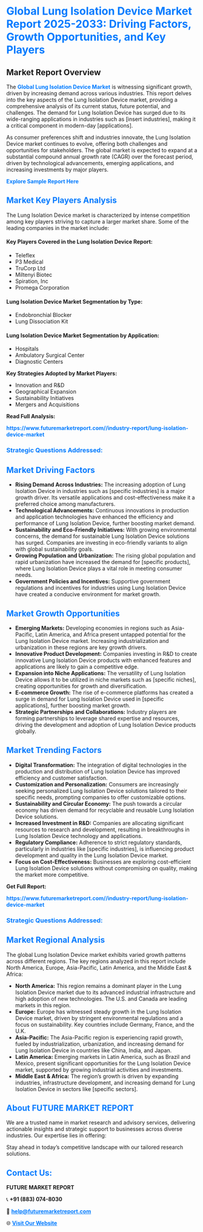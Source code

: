 <h1 style="color: #007BFF;">Global Lung Isolation Device Market Report 2025-2033: Driving Factors, Growth Opportunities, and Key Players</h1>

<section id="overview">
<h2>Market Report Overview</h2>
<p>The <a href="https://www.futuremarketreport.com//industry-report/lung-isolation-device-market" style="color: #007BFF; text-decoration: none;"><strong>Global Lung Isolation Device Market</strong></a> is witnessing significant growth, driven by increasing demand across various industries. This report delves into the key aspects of the Lung Isolation Device market, providing a comprehensive analysis of its current status, future potential, and challenges. The demand for Lung Isolation Device has surged due to its wide-ranging applications in industries such as [insert industries], making it a critical component in modern-day [applications].</p>
<p>As consumer preferences shift and industries innovate, the Lung Isolation Device market continues to evolve, offering both challenges and opportunities for stakeholders. The global market is expected to expand at a substantial compound annual growth rate (CAGR) over the forecast period, driven by technological advancements, emerging applications, and increasing investments by major players.</p>
</section>

<section id="overview">
<p><a href="https://www.futuremarketreport.com//request-sample/reportId=60193" style="color: #007BFF; text-decoration: none;"><strong>Explore Sample Report Here</strong></a></p>
</section>

<section id="key-players">
<h2 style="color: #007BFF;">Market Key Players Analysis</h2>
<p>The Lung Isolation Device market is characterized by intense competition among key players striving to capture a larger market share. Some of the leading companies in the market include:</p>
<h4>Key Players Covered in the Lung Isolation Device Report:</h4>
<ul><li>Teleflex</li><li>P3 Medical</li><li>TruCorp Ltd</li><li>Miltenyi Biotec</li><li>Spiration, Inc</li><li>Promega Corporation</li></ul>
<h4>Lung Isolation Device Market Segmentation by Type:</h4>
<ul><li>Endobronchial Blocker</li><li>Lung Dissociation Kit</li></ul>

<h4>Lung Isolation Device Market Segmentation by Application:</h4>
<ul><li>Hospitals</li><li>Ambulatory Surgical Center</li><li>Diagnostic Centers</li></ul>
<p><strong>Key Strategies Adopted by Market Players:</strong></p>
<ul>
<li>Innovation and R&D</li>
<li>Geographical Expansion</li>
<li>Sustainability Initiatives</li>
<li>Mergers and Acquisitions</li>
</ul>
</section>

<section>
<p><strong>Read Full Analysis: </strong></p><a href="https://www.futuremarketreport.com//industry-report/lung-isolation-device-market" style="color: #007BFF; text-decoration: none;"><strong>https://www.futuremarketreport.com//industry-report/lung-isolation-device-market</strong></a>
<h3 style="color: #007BFF;">Strategic Questions Addressed:</h3>
</section>

<section id="driving-factors">
<h2 style="color: #007BFF;">Market Driving Factors</h2>
<ul>
<li><strong>Rising Demand Across Industries:</strong> The increasing adoption of Lung Isolation Device in industries such as [specific industries] is a major growth driver. Its versatile applications and cost-effectiveness make it a preferred choice among manufacturers.</li>
<li><strong>Technological Advancements:</strong> Continuous innovations in production and application technologies have enhanced the efficiency and performance of Lung Isolation Device, further boosting market demand.</li>
<li><strong>Sustainability and Eco-Friendly Initiatives:</strong> With growing environmental concerns, the demand for sustainable Lung Isolation Device solutions has surged. Companies are investing in eco-friendly variants to align with global sustainability goals.</li>
<li><strong>Growing Population and Urbanization:</strong> The rising global population and rapid urbanization have increased the demand for [specific products], where Lung Isolation Device plays a vital role in meeting consumer needs.</li>
<li><strong>Government Policies and Incentives:</strong> Supportive government regulations and incentives for industries using Lung Isolation Device have created a conducive environment for market growth.</li>
</ul>
</section>

<section id="growth-opportunities">
<h2 style="color: #007BFF;">Market Growth Opportunities</h2>
<ul>
<li><strong>Emerging Markets:</strong> Developing economies in regions such as Asia-Pacific, Latin America, and Africa present untapped potential for the Lung Isolation Device market. Increasing industrialization and urbanization in these regions are key growth drivers.</li>
<li><strong>Innovative Product Development:</strong> Companies investing in R&D to create innovative Lung Isolation Device products with enhanced features and applications are likely to gain a competitive edge.</li>
<li><strong>Expansion into Niche Applications:</strong> The versatility of Lung Isolation Device allows it to be utilized in niche markets such as [specific niches], creating opportunities for growth and diversification.</li>
<li><strong>E-commerce Growth:</strong> The rise of e-commerce platforms has created a surge in demand for Lung Isolation Device used in [specific applications], further boosting market growth.</li>
<li><strong>Strategic Partnerships and Collaborations:</strong> Industry players are forming partnerships to leverage shared expertise and resources, driving the development and adoption of Lung Isolation Device products globally.</li>
</ul>
</section>

<section id="trending-factors">
<h2 style="color: #007BFF;">Market Trending Factors</h2>
<ul>
<li><strong>Digital Transformation:</strong> The integration of digital technologies in the production and distribution of Lung Isolation Device has improved efficiency and customer satisfaction.</li>
<li><strong>Customization and Personalization:</strong> Consumers are increasingly seeking personalized Lung Isolation Device solutions tailored to their specific needs, prompting companies to offer customizable options.</li>
<li><strong>Sustainability and Circular Economy:</strong> The push towards a circular economy has driven demand for recyclable and reusable Lung Isolation Device solutions.</li>
<li><strong>Increased Investment in R&D:</strong> Companies are allocating significant resources to research and development, resulting in breakthroughs in Lung Isolation Device technology and applications.</li>
<li><strong>Regulatory Compliance:</strong> Adherence to strict regulatory standards, particularly in industries like [specific industries], is influencing product development and quality in the Lung Isolation Device market.</li>
<li><strong>Focus on Cost-Effectiveness:</strong> Businesses are exploring cost-efficient Lung Isolation Device solutions without compromising on quality, making the market more competitive.</li>
</ul>
</section>

<section>
<p><strong>Get Full Report: </strong></p><a href="https://www.futuremarketreport.com//industry-report/lung-isolation-device-market" style="color: #007BFF; text-decoration: none;"><strong>https://www.futuremarketreport.com//industry-report/lung-isolation-device-market</strong></a>
<h3 style="color: #007BFF;">Strategic Questions Addressed:</h3>
</section>


<section id="regional-analysis">
<h2 style="color: #007BFF;">Market Regional Analysis</h2>
<p>The global Lung Isolation Device market exhibits varied growth patterns across different regions. The key regions analyzed in this report include North America, Europe, Asia-Pacific, Latin America, and the Middle East & Africa:</p>
<ul>
<li><strong>North America:</strong> This region remains a dominant player in the Lung Isolation Device market due to its advanced industrial infrastructure and high adoption of new technologies. The U.S. and Canada are leading markets in this region.</li>
<li><strong>Europe:</strong> Europe has witnessed steady growth in the Lung Isolation Device market, driven by stringent environmental regulations and a focus on sustainability. Key countries include Germany, France, and the U.K.</li>
<li><strong>Asia-Pacific:</strong> The Asia-Pacific region is experiencing rapid growth, fueled by industrialization, urbanization, and increasing demand for Lung Isolation Device in countries like China, India, and Japan.</li>
<li><strong>Latin America:</strong> Emerging markets in Latin America, such as Brazil and Mexico, present significant opportunities for the Lung Isolation Device market, supported by growing industrial activities and investments.</li>
<li><strong>Middle East & Africa:</strong> The region’s growth is driven by expanding industries, infrastructure development, and increasing demand for Lung Isolation Device in sectors like [specific sectors].</li>
</ul>
</section>

<footer>
<h2 style="color: #007BFF;">About FUTURE MARKET REPORT</h2>
<p>We are a trusted name in market research and advisory services, delivering actionable insights and strategic support to businesses across diverse industries. Our expertise lies in offering:</p>

<p>Stay ahead in today’s competitive landscape with our tailored research solutions.</p>

<h2 style="color: #007BFF;">Contact Us:</h2>
<p><strong>FUTURE MARKET REPORT</strong></p>
<p>📞 <strong>+91 (883) 074-8030</strong></p>
<p>📧 <strong><a href="mailto:help@futuremarketreport.com" style="color: #007BFF;">help@futuremarketreport.com</a></strong></p>
<p>🌐 <strong><a href="https://www.futuremarketreport.com/" style="color: #007BFF;">Visit Our Website</a></strong></p>
</footer>